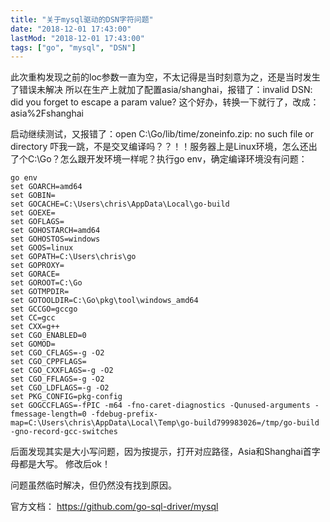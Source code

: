 ```yaml
---
title: "关于mysql驱动的DSN字符问题"
date: "2018-12-01 17:43:00"
lastMod: "2018-12-01 17:43:00"
tags: ["go", "mysql", "DSN"]
---
```


此次重构发现之前的loc参数一直为空，不太记得是当时刻意为之，还是当时发生了错误未解决
所以在生产上就加了配置asia/shanghai，报错了：invalid DSN: did you forget to escape a param value?
这个好办，转换一下就行了，改成：asia%2Fshanghai

启动继续测试，又报错了：open C:\Go/lib/time/zoneinfo.zip: no such file or directory
吓我一跳，不是交叉编译吗？？！！服务器上是Linux环境，怎么还出了个C:\Go？怎么跟开发环境一样呢？执行go env，确定编译环境没有问题：
```
go env
set GOARCH=amd64
set GOBIN=
set GOCACHE=C:\Users\chris\AppData\Local\go-build
set GOEXE=
set GOFLAGS=
set GOHOSTARCH=amd64
set GOHOSTOS=windows
set GOOS=linux
set GOPATH=C:\Users\chris\go
set GOPROXY=
set GORACE=
set GOROOT=C:\Go
set GOTMPDIR=
set GOTOOLDIR=C:\Go\pkg\tool\windows_amd64
set GCCGO=gccgo
set CC=gcc
set CXX=g++
set CGO_ENABLED=0
set GOMOD=
set CGO_CFLAGS=-g -O2
set CGO_CPPFLAGS=
set CGO_CXXFLAGS=-g -O2
set CGO_FFLAGS=-g -O2
set CGO_LDFLAGS=-g -O2
set PKG_CONFIG=pkg-config
set GOGCCFLAGS=-fPIC -m64 -fno-caret-diagnostics -Qunused-arguments -fmessage-length=0 -fdebug-prefix-map=C:\Users\chris\AppData\Local\Temp\go-build799983026=/tmp/go-build -gno-record-gcc-switches
```

后面发现其实是大小写问题，因为按提示，打开对应路径，Asia和Shanghai首字母都是大写。
修改后ok！

问题虽然临时解决，但仍然没有找到原因。

官方文档：
https://github.com/go-sql-driver/mysql